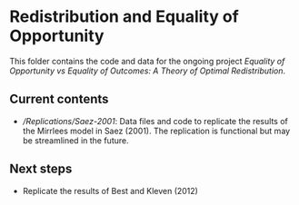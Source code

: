 # Redistribution and Equality of Opportunity

This folder contains the code and data for the ongoing project _Equality of Opportunity vs Equality of Outcomes:
A Theory of Optimal Redistribution_.

## Current contents
* _/Replications/Saez-2001_: Data files and code to replicate the results of the Mirrlees model in Saez (2001). The replication is functional but may be streamlined in the future.

## Next steps
* Replicate the results of Best and Kleven (2012)

